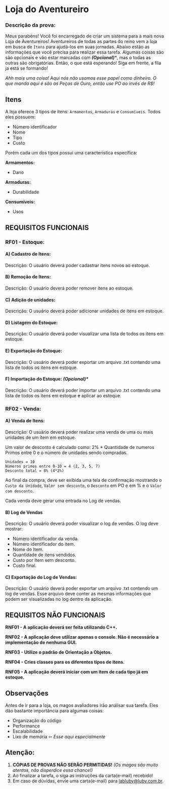 # Loja do Aventureiro

### Descrição da prova:

Meus parabéns! Você foi encarregado de criar um sistema para a mais nova Loja de Aventureiros! Aventureiros de todas as
partes do reino vem a loja em busca de `Itens` para ajudá-los em suas jornadas. Abaixo estão as informações que você precisa
para realizar essa tarefa. Algumas coisas são são opcionais e vão estar marcadas com _**(Opcional)***_, mas o todas as outras 
são obrigatórias. Então, o que está esperando! Siga em frente, a fila ja está se formando!

_Ahh mais uma coisa! Aqui nós não usamos esse papel como dinheiro. O que manda aqui é são as Peças de Ouro, 
então use PO ao invés de R$!_

## Itens

A loja oferece 3 tipos de itens: `Armamentos`, `Armaduras` e `Consumíveis`. Todos eles possuem:
- Número identificador
- Nome
- Tipo
- Custo

Porém cada um dos tipos possui uma característica específica:

**Armamentos:**
- Dano

**Armaduras:**
- Durabilidade

**Consumíveis:**
- Usos


## **REQUISITOS FUNCIONAIS**

### **RF01 -** Estoque:

#### A) **Cadastro de Itens:**

Descrição: O usuário deverá poder cadastrar itens novos ao estoque.

#### B) **Remoção de Itens:**

Descrição: O usuário deverá poder remover itens ao estoque.

#### C) **Adição de unidades:**

Descrição: O usuário deverá poder adicionar unidades de itens em estoque.

#### D) **Listagem do Estoque:**

Descrição: O usuário deverá poder visualizar uma lista de todos os itens em estoque.

#### E) **Exportação do Estoque:**

Descrição: O usuário deverá poder exportar um arquivo .txt contendo uma lista de todos os itens em estoque.

#### F) **Importação do Estoque:** _**(Opcional)***_

Descrição: O usuário deverá poder importar um arquivo .txt contendo uma lista de todos os itens em estoque e
aplicar ao estoque.

### RF02 - Venda:

#### A) **Venda de Itens:**

Descrição: O usuário deverá poder realizar uma venda de uma ou mais unidades de um item em estoque.

Um valor de desconto é calculado como: 2% * Quantidade de numeros Primos entre 0 e o número de unidades sendo compradas.
```
Unidades = 10
Números primos entre 0-10 = 4 (2, 3, 5, 7)
Desconto total = 8% (4*2%)
```
Ao final da compra, deve ser exibida uma tela de confirmação mostrando o `Custo da Unidade`,  `Valor sem desconto`, o `Desconto` em PO e 
em % e o `Valor com desconto`.

Cada venda deve gerar uma entrada no Log de vendas.

#### B) **Log de Vendas**

Descrição: O usuário deverá poder visualizar o log de vendas. O log deve mostrar:
- Número identificador da venda.
- Número identificador do item.
- Nome do Item.
- Quantidade de itens vendidos.
- Custo por Item sem desconto.
- Custo final.


#### C) **Exportação do Log de Vendas:**

Descrição: O usuário deverá poder exportar um arquivo .txt contendo um log de vendas. Esse arquivo deve 
conter as mesmas informações que podem ser visualizadas no log dentro da aplicação.

## REQUISITOS NÃO FUNCIONAIS

**RNF01 - A aplicação deverá ser feita utilizando C++.**

**RNF02 - A aplicação deve utilizar apenas o console. Não é necessário a implementação de nenhuma GUI.**

**RNF03 - Utilize o padrão de Orientação a Objetos.**

**RNF04 - Cries classes para os diferentes tipos de itens.**

**RNF05 - A aplicação deverá iniciar com um item de cada tipo já em estoque.**

## Observações
Antes de ir para a loja, os magos avaliadores irão análisar sua tarefa. Eles dão bastante importância para algumas coisas:  
- Organização do código
- Performance
- Escalabilidade
- Lixo de memória ⇦ _Esse aqui especialmente_

## **Atenção:**
1. **CÓPIAS DE PROVAS NÃO SERÃO PERMITIDAS!** _(Os magos são muito atentos, não disperdice essa chance!)_
2. Ao finalizar a tarefa, o siga as instruções da carta(e-mail) recebido!
3. Em caso de dúvidas, envie uma carta(e-mail) para labluby@luby.com.br.